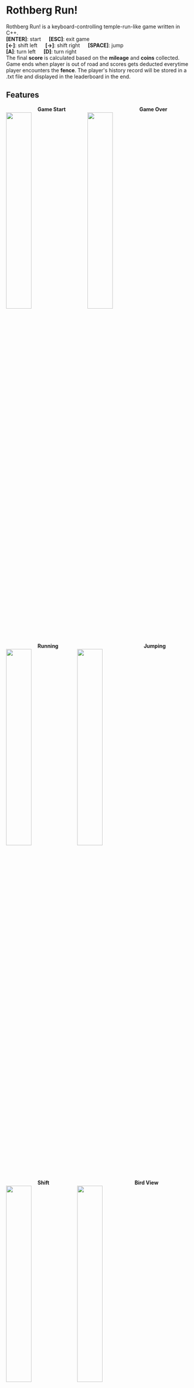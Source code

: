 # Rothberg Run!
Rothberg Run! is a keyboard-controlling temple-run-like game written in C++.   
**[ENTER]**: start &emsp; **[ESC]**: exit game  
**[&larr;]**: shift left &emsp; **[&rarr;]**: shift right &emsp; **[SPACE]**: jump  
**[A]**: turn left &emsp; **[D]**: turn right  
The final **score** is calculated based on the **mileage** and **coins** collected. Game ends when player is out of road and scores gets
deducted everytime player encounters the **fence**.  The player's history record will be stored in a .txt file and displayed in the leaderboard in the end.  
## Features
  &emsp; &emsp; &emsp; &emsp; &emsp;**Game Start** &emsp; &emsp; &emsp; &emsp; &emsp; &emsp; &emsp; &emsp; &emsp; &emsp; &emsp; **Game Over**  
<img src="https://github.com/rothberg-cmu/rothberg-run/blob/jumpFixed/result/gameStart.png" width=37% height=37%>&nbsp;&emsp;&emsp;
 <img src="https://github.com/rothberg-cmu/rothberg-run/blob/jumpFixed/result/gameOver.png" width=37% height=37%>  
  &emsp; &emsp; &emsp;&emsp; &emsp; **Running** &emsp; &emsp; &emsp; &emsp; &emsp; &emsp; &emsp; &emsp; &emsp; &emsp; &emsp;&emsp; &emsp;  **Jumping**  
<img src="https://github.com/rothberg-cmu/rothberg-run/blob/jumpFixed/result/running.png" width=37% height=37%>&nbsp;
<img src="https://github.com/rothberg-cmu/rothberg-run/blob/jumpFixed/result/jump.png" width=37% height=37%>    
  &emsp; &emsp; &emsp;&emsp; &emsp; **Shift** &emsp; &emsp; &emsp; &emsp; &emsp; &emsp; &emsp; &emsp; &emsp; &emsp; &emsp;&emsp; &emsp;  **Bird View**  
<img src="https://github.com/rothberg-cmu/rothberg-run/blob/jumpFixed/result/shift.png" width=37% height=37%>&nbsp;
<img src="https://github.com/rothberg-cmu/rothberg-run/blob/jumpFixed/result/birdView.png" width=37% height=37%>  
## Dependencies  
C++ &emsp; [OpenGL](https://www.opengl.org/) &emsp; [Soji's library](https://github.com/captainys/public)
## Build and Run  
### Linux
```
$  git clone https://github.com/rothberg-cmu/rothberg-run.git  
$  cd rothberg-run  
$  mkdir build  
$  cd build  
$  cmake ../src  
$  cd 3d-construction  
$  make  
$  ./3d-construction  
```  
### Mac  
```
$  git clone https://github.com/rothberg-cmu/rothberg-run.git  
$  cd rothberg-run  
$  mkdir build  
$  cd build  
$  cmake ../src/ -G “Xcode”
$  open Project.xcodeproj 
$  Debug/3d-construction 
```   
### Windows
First you need to have visual studio or other cpp compiler on your windows and download the source code to your machine. Then go to the folder where you unzip the source code, make a folder called build which locates at the same level or the src folder and run following command in the Powershell.
```
$  cd build
$  cmake ../src
```  
After running these commands, you will find Project.sln in your build folder. Then what you need to do is to open this file with visual studio and compile the 3d-construction program.

To run the program, go into the folder where the 3d-construction.exe locates and double click on it. 
## Composition 
**3d-construction:** 3d construction  
**data:** all .stl files needed  
**map-generation:**  generate maps  
**public:** soji's library  
**camera:** camera  
**coins:**  draw coins  
**game-player:** calculate player's position in real time  
**obstacle:** obstacles like fences 
## Contributor  
[Boxian Deng](https://github.com/eastlife)&emsp; [Zi Li](https://github.com/ziliHarvey)&emsp; [Minjun Xu](https://github.com/wx9698)&emsp; [Jing Zhao](https://github.com/jingzhao3200)  
## License  
## Reference
All stl files are downloaded from [TURBOSQUID](https://www.turbosquid.com/)&emsp;
